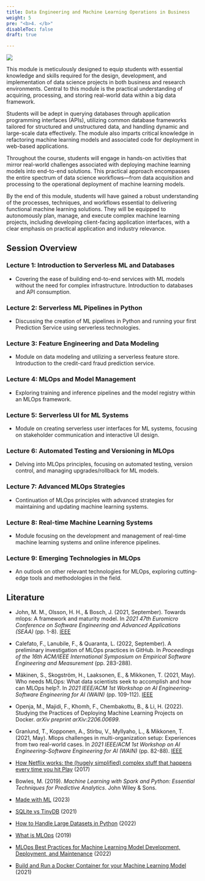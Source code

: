 ```yaml
---
title: Data Engineering and Machine Learning Operations in Business
weight: 5
pre: "<b>4. </b>"
disableToc: false
draft: true

---
```


![](/ds22/images/impressionist-corgi.png)

This module is meticulously designed to equip students with essential knowledge and skills required for the design, development, and implementation of data science projects in both business and research environments. Central to this module is the practical understanding of acquiring, processing, and storing real-world data within a big data framework.

Students will be adept in querying databases through application programming interfaces (APIs), utilizing common database frameworks tailored for structured and unstructured data, and handling dynamic and large-scale data effectively. The module also imparts critical knowledge in refactoring machine learning models and associated code for deployment in web-based applications.

Throughout the course, students will engage in hands-on activities that mirror real-world challenges associated with deploying machine learning models into end-to-end solutions. This practical approach encompasses the entire spectrum of data science workflows—from data acquisition and processing to the operational deployment of machine learning models.

By the end of this module, students will have gained a robust understanding of the processes, techniques, and workflows essential to delivering functional machine learning solutions. They will be equipped to autonomously plan, manage, and execute complex machine learning projects, including developing client-facing application interfaces, with a clear emphasis on practical application and industry relevance.

## Session Overview



### Lecture 1: Introduction to Serverless ML and Databases
- Covering the ease of building end-to-end services with ML models without the need for complex infrastructure. Introduction to databases and API consumption.

### Lecture 2: Serverless ML Pipelines in Python
- Discussing the creation of ML pipelines in Python and running your first Prediction Service using serverless technologies.
  
### Lecture 3: Feature Engineering and Data Modeling
- Module on data modeling and utilizing a serverless feature store. Introduction to the credit-card fraud prediction service.

### Lecture 4: MLOps and Model Management
- Exploring training and inference pipelines and the model registry within an MLOps framework.

### Lecture 5: Serverless UI for ML Systems
- Module on creating serverless user interfaces for ML systems, focusing on stakeholder communication and interactive UI design.

### Lecture 6: Automated Testing and Versioning in MLOps
- Delving into MLOps principles, focusing on automated testing, version control, and managing upgrades/rollback for ML models.

### Lecture 7: Advanced MLOps Strategies
- Continuation of MLOps principles with advanced strategies for maintaining and updating machine learning systems.

### Lecture 8: Real-time Machine Learning Systems
- Module focusing on the development and management of real-time machine learning systems and online inference pipelines.

### Lecture 9: Emerging Technologies in MLOps
- An outlook on other relevant technologies for MLOps, exploring cutting-edge tools and methodologies in the field.


## Literature

- John, M. M., Olsson, H. H., & Bosch, J. (2021, September). Towards mlops: A framework and maturity model. In *2021 47th Euromicro Conference on Software Engineering and Advanced Applications (SEAA)* (pp. 1-8). [IEEE](https://ieeexplore.ieee.org/document/9513359)

- Calefato, F., Lanubile, F., & Quaranta, L. (2022, September). A preliminary investigation of MLOps practices in GitHub. In *Proceedings of the 16th ACM/IEEE International Symposium on Empirical Software Engineering and Measurement* (pp. 283-288). 

- Mäkinen, S., Skogström, H., Laaksonen, E., & Mikkonen, T. (2021, May). Who needs MLOps: What data scientists seek to accomplish and how can MLOps help?. In *2021 IEEE/ACM 1st Workshop on AI Engineering-Software Engineering for AI (WAIN)* (pp. 109-112). [IEEE](https://ieeexplore.ieee.org/document/9471734)

- Openja, M., Majidi, F., Khomh, F., Chembakottu, B., & Li, H. (2022). Studying the Practices of Deploying Machine Learning Projects on Docker. *arXiv preprint arXiv:2206.00699*.

- Granlund, T., Kopponen, A., Stirbu, V., Myllyaho, L., & Mikkonen, T. (2021, May). Mlops challenges in multi-organization setup: Experiences from two real-world cases. In *2021 IEEE/ACM 1st Workshop on AI Engineering-Software Engineering for AI (WAIN)* (pp. 82-88). [IEEE](https://ieeexplore.ieee.org/document/9471716)

- [How Netflix works: the (hugely simplified) complex stuff that happens every time you hit Play](https://medium.com/refraction-tech-everything/how-netflix-works-the-hugely-simplified-complex-stuff-that-happens-every-time-you-hit-play-3a40c9be254b) (2017)

- Bowles, M. (2019). *Machine Learning with Spark and Python: Essential Techniques for Predictive Analytics*. John Wiley & Sons.

- [Made with ML](https://madewithml.com/) (2023)

- [SQLite vs TinyDB](https://medium.com/p/7d6a6a42cb97) (2021)

- [How to Handle Large Datasets in Python](https://medium.com/towards-data-science/how-to-handle-large-datasets-in-python-1f077a7e7ecf) (2022)

- [What is MLOps](https://medium.com/@selfouly/mlops-done-right-47cec1dbfc8d) (2019)

- [MLOps Best Practices for Machine Learning Model Development, Deployment, and Maintenance](https://medium.com/towards-data-science/mlops-best-practices-for-machine-learning-model-development-deployment-and-maintenance-e70f5d2f416b) (2022)

- [Build and Run a Docker Container for your Machine Learning Model](https://towardsdatascience.com/build-and-run-a-docker-container-for-your-machine-learning-model-60209c2d7a7f) (2021)

